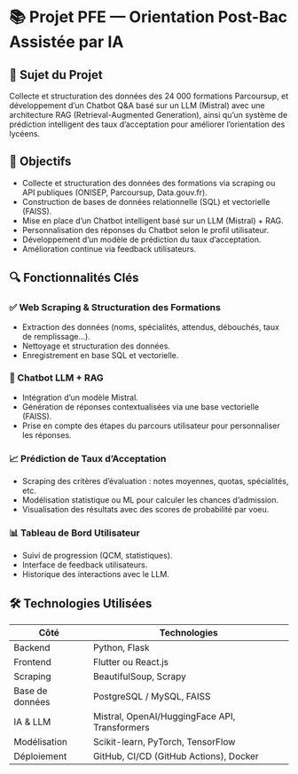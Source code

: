 # 📚 Projet PFE — Orientation Post-Bac Assistée par IA

## 📝 Sujet du Projet
Collecte et structuration des données des 24 000 formations Parcoursup, et développement d’un Chatbot Q&A basé sur un LLM (Mistral) avec une architecture RAG (Retrieval-Augmented Generation), ainsi qu’un système de prédiction intelligent des taux d’acceptation pour améliorer l’orientation des lycéens.

## 🎯 Objectifs
- Collecte et structuration des données des formations via scraping ou API publiques (ONISEP, Parcoursup, Data.gouv.fr).
- Construction de bases de données relationnelle (SQL) et vectorielle (FAISS).
- Mise en place d’un Chatbot intelligent basé sur un LLM (Mistral) + RAG.
- Personnalisation des réponses du Chatbot selon le profil utilisateur.
- Développement d’un modèle de prédiction du taux d’acceptation.
- Amélioration continue via feedback utilisateurs.

## 🔍 Fonctionnalités Clés
### ✅ Web Scraping & Structuration des Formations
- Extraction des données (noms, spécialités, attendus, débouchés, taux de remplissage...).
- Nettoyage et structuration des données.
- Enregistrement en base SQL et vectorielle.

### 🤖 Chatbot LLM + RAG
- Intégration d’un modèle Mistral.
- Génération de réponses contextualisées via une base vectorielle (FAISS).
- Prise en compte des étapes du parcours utilisateur pour personnaliser les réponses.

### 📈 Prédiction de Taux d’Acceptation
- Scraping des critères d’évaluation : notes moyennes, quotas, spécialités, etc.
- Modélisation statistique ou ML pour calculer les chances d’admission.
- Visualisation des résultats avec des scores de probabilité par voeu.

### 📊 Tableau de Bord Utilisateur
- Suivi de progression (QCM, statistiques).
- Interface de feedback utilisateurs.
- Historique des interactions avec le LLM.

## 🛠️ Technologies Utilisées
| Côté | Technologies |
|------|----------------|
| Backend | Python, Flask |
| Frontend | Flutter ou React.js |
| Scraping | BeautifulSoup, Scrapy |
| Base de données | PostgreSQL / MySQL, FAISS |
| IA & LLM | Mistral, OpenAI/HuggingFace API, Transformers |
| Modélisation | Scikit-learn, PyTorch, TensorFlow |
| Déploiement | GitHub, CI/CD (GitHub Actions), Docker |
